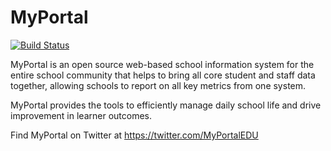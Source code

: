 # MyPortal

[![Build Status](https://dev.azure.com/Harrods-School/MyPortal/_apis/build/status/Build%20and%20Publish?branchName=master)](https://dev.azure.com/Harrods-School/MyPortal/_build/latest?definitionId=12&branchName=master)

MyPortal is an open source web-based school information system for the entire school community that helps to bring all core student and staff data together, allowing schools to report on all key metrics from one system.

MyPortal provides the tools to efficiently manage daily school life and drive improvement in learner outcomes.

Find MyPortal on Twitter at https://twitter.com/MyPortalEDU
